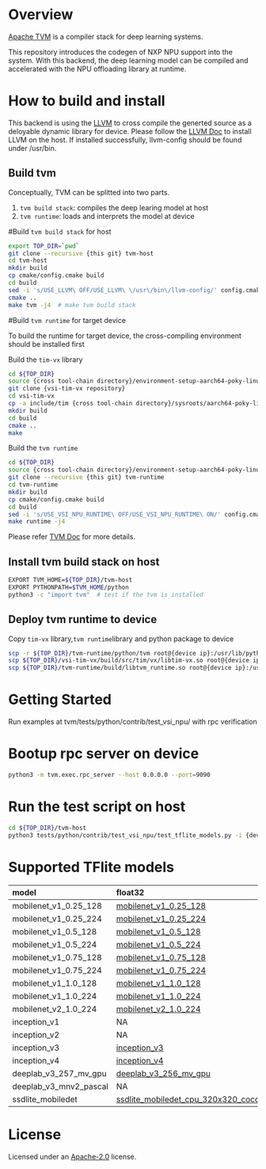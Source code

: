 # Overview
[Apache TVM](https://github.com/apache/tvm) is a compiler stack for deep learning systems.

This repository introduces the codegen of NXP NPU support into the system. With this backend, the deep learning model can be compiled and accelerated with the NPU offloading library at runtime.

# How to build and install

This backend is using the [LLVM](https://llvm.org/) to cross compile the generted source as a deloyable dynamic library for device.
Please follow the [LLVM Doc](https://llvm.org/docs/) to install LLVM on the host. If installed successfully, llvm-config should be found under /usr/bin.

## Build tvm

Conceptually, TVM can be splitted into two parts.

1. `tvm build stack`: compiles the deep learing model at host
2. `tvm runtime`: loads and interprets the model at device

#Build `tvm build stack` for host
```bash
export TOP_DIR=`pwd`
git clone --recursive {this git} tvm-host
cd tvm-host
mkdir build
cp cmake/config.cmake build
cd build
sed -i 's/USE_LLVM\ OFF/USE_LLVM\ \/usr\/bin\/llvm-config/' config.cmake  # turn on LLVM support
cmake ..
make tvm -j4  # make tvm build stack
```

#Build `tvm runtime` for target device

To build the runtime for target device, the cross-compiling environment should be installed first

Build the `tim-vx` library
```bash
cd ${TOP_DIR}
source {cross tool-chain directory}/environment-setup-aarch64-poky-linux
git clone {vsi-tim-vx repository}
cd vsi-tim-vx
cp -a include/tim {cross tool-chain directory}/sysroots/aarch64-poky-linux/usr/include/
mkdir build
cd build
cmake ..
make
```

Build the `tvm runtime`
```bash
cd ${TOP_DIR}
source {cross tool-chain directory}/environment-setup-aarch64-poky-linux
git clone --recursive {this git} tvm-runtime
cd tvm-runtime
mkdir build
cp cmake/config.cmake build
cd build
sed -i 's/USE_VSI_NPU_RUNTIME\ OFF/USE_VSI_NPU_RUNTIME\ ON/' config.cmake  # turn on npu runtime
make runtime -j4
```

Please refer [TVM Doc](https://tvm.apache.org/docs/) for more details.


## Install tvm build stack on host

```bash
EXPORT TVM_HOME=${TOP_DIR}/tvm-host
EXPORT PYTHONPATH=$TVM_HOME/python
python3 -c "import tvm"  # test if the tvm is installed
```

## Deploy tvm runtime to device
Copy `tim-vx` library,`tvm runtime`library and python package to device
```bash
scp -r ${TOP_DIR}/tvm-runtime/python/tvm root@{device ip}:/usr/lib/python3.7/site-packages/
scp ${TOP_DIR}/vsi-tim-vx/build/src/tim/vx/libtim-vx.so root@{device ip}:/usr/lib/
scp ${TOP_DIR}/tvm-runtime/build/libtvm_runtime.so root@{device ip}:/usr/lib/
```


# Getting Started

Run examples at tvm/tests/python/contrib/test_vsi_npu/ with rpc verification

# Bootup rpc server on device
```bash
python3 -m tvm.exec.rpc_server --host 0.0.0.0 --port=9090
```

# Run the test script on host
```bash
cd ${TOP_DIR}/tvm-host
python3 tests/python/contrib/test_vsi_npu/test_tflite_models.py -i {device ip}
```


# Supported TFlite models

|model|float32|int8|input_size|
|:----|:----|:----|:----|
|mobilenet_v1_0.25_128|[mobilenet_v1_0.25_128](http://download.tensorflow.org/models/mobilenet_v1_2018_08_02/mobilenet_v1_0.25_128.tgz)|[mobilenet_v1_0.25_128_quant](http://download.tensorflow.org/models/mobilenet_v1_2018_08_02/mobilenet_v1_0.25_128_quant.tgz)|128|
|mobilenet_v1_0.25_224|[mobilenet_v1_0.25_224](http://download.tensorflow.org/models/mobilenet_v1_2018_08_02/mobilenet_v1_0.25_224.tgz)|[mobilenet_v1_0.25_224_quant](http://download.tensorflow.org/models/mobilenet_v1_2018_08_02/mobilenet_v1_0.25_224_quant.tgz)|224|
|mobilenet_v1_0.5_128|[mobilenet_v1_0.5_128](http://download.tensorflow.org/models/mobilenet_v1_2018_08_02/mobilenet_v1_0.5_128.tgz)|[mobilenet_v1_0.5_128_quant](http://download.tensorflow.org/models/mobilenet_v1_2018_08_02/mobilenet_v1_0.5_128_quant.tgz)|128|
|mobilenet_v1_0.5_224|[mobilenet_v1_0.5_224](http://download.tensorflow.org/models/mobilenet_v1_2018_08_02/mobilenet_v1_0.5_224.tgz)|[mobilenet_v1_0.5_224_quant](http://download.tensorflow.org/models/mobilenet_v1_2018_08_02/mobilenet_v1_0.5_224_quant.tgz)|224|
|mobilenet_v1_0.75_128|[mobilenet_v1_0.75_128](http://download.tensorflow.org/models/mobilenet_v1_2018_08_02/mobilenet_v1_0.75_128.tgz)|[mobilenet_v1_0.75_128_quant](http://download.tensorflow.org/models/mobilenet_v1_2018_08_02/mobilenet_v1_0.75_128_quant.tgz)|128|
|mobilenet_v1_0.75_224|[mobilenet_v1_0.75_224](http://download.tensorflow.org/models/mobilenet_v1_2018_08_02/mobilenet_v1_0.75_224.tgz)|[mobilenet_v1_0.75_224_quant](http://download.tensorflow.org/models/mobilenet_v1_2018_08_02/mobilenet_v1_0.75_224_quant.tgz)|224|
|mobilenet_v1_1.0_128|[mobilenet_v1_1.0_128](http://download.tensorflow.org/models/mobilenet_v1_2018_08_02/mobilenet_v1_1.0_128.tgz)|[mobilenet_v1_1.0_128_quant](http://download.tensorflow.org/models/mobilenet_v1_2018_08_02/mobilenet_v1_1.0_128_quant.tgz)|128|
|mobilenet_v1_1.0_224|[mobilenet_v1_1.0_224](http://download.tensorflow.org/models/mobilenet_v1_2018_08_02/mobilenet_v1_1.0_224.tgz)|[mobilenet_v1_1.0_224_quant](http://download.tensorflow.org/models/mobilenet_v1_2018_08_02/mobilenet_v1_1.0_224_quant.tgz)|224|
|mobilenet_v2_1.0_224|[mobilenet_v2_1.0_224](https://storage.googleapis.com/download.tensorflow.org/models/tflite_11_05_08/mobilenet_v2_1.0_224.tgz)|[mobilenet_v2_1.0_224_quant](https://storage.googleapis.com/download.tensorflow.org/models/tflite_11_05_08/mobilenet_v2_1.0_224_quant.tgz)|224|
|inception_v1|NA|[inception_v1_224_quant](https://storage.googleapis.com/download.tensorflow.org/models/inception_v1_224_quant_20181026.tgz)|224|
|inception_v2|NA|[inception_v2_224_quant](https://storage.googleapis.com/download.tensorflow.org/models/inception_v2_224_quant_20181026.tgz)|224|
|inception_v3|[inception_v3](https://storage.googleapis.com/download.tensorflow.org/models/tflite/model_zoo/upload_20180427/inception_v3_2018_04_27.tgz)|[inception_v3_quant](https://storage.googleapis.com/download.tensorflow.org/models/tflite_11_05_08/inception_v3_quant.tgz)|299|
|inception_v4|[inception_v4](https://storage.googleapis.com/download.tensorflow.org/models/tflite/model_zoo/upload_20180427/inception_v4_2018_04_27.tgz)|[inception_v4_299_quant](https://storage.googleapis.com/download.tensorflow.org/models/inception_v4_299_quant_20181026.tgz)|299|
|deeplab_v3_257_mv_gpu|[deeplab_v3_256_mv_gpu](https://storage.googleapis.com/download.tensorflow.org/models/tflite/gpu/deeplabv3_257_mv_gpu.tflite)|NA|257|
|deeplab_v3_mnv2_pascal|NA|[deeplab_v3_mnv2_pascal](https://github.com/google-coral/edgetpu/raw/master/test_data/deeplabv3_mnv2_pascal_quant.tflite)|513|
|ssdlite_mobiledet|[ssdlite_mobiledet_cpu_320x320_coco](http://download.tensorflow.org/models/object_detection/ssdlite_mobiledet_cpu_320x320_coco_2020_05_19.tgz)"|NA|320|


# License
Licensed under an [Apache-2.0](http://www.apache.org/licenses/LICENSE-2.0) license.
